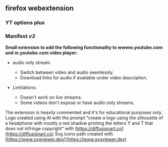 ## firefox webextension
### **YT options plus**
### Manifest *v3*
**Small extension to add the following functionality to wwww.youtube.com and m.youtube.com video player:**
- audio only stream.
	- Switch between video and audio seemlessly.
	- Download links for audio if available under video description.

- Limitations:
	- Doesn't work on live streams.
	- Some videos don't expose or have audio only streams.

The extension is heavily commented and it's for educational purposes only.
Logo created using AI with the prompt "create a logo using the silhouette of a headphone with mostly a red shadow printing the letters Y and T that does not infringe copyright" with [https://diffusionart.co](https://diffusionart.co)
Svg icons path created with [https://www.svgviewer.dev/](https://www.svgviewer.dev)
